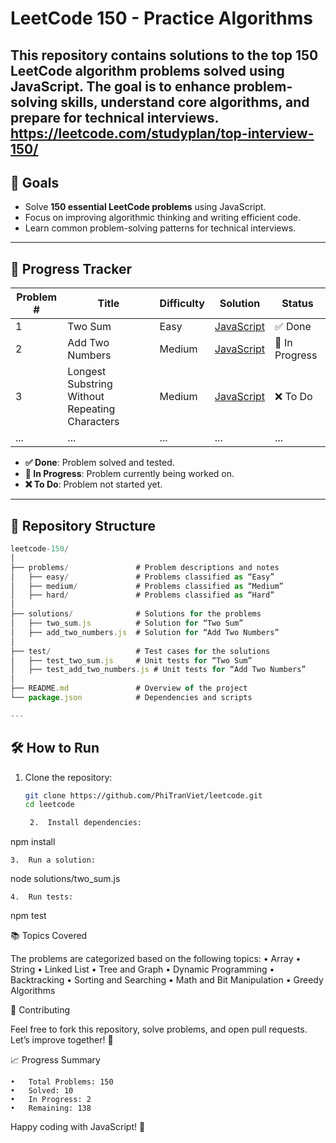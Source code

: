 # LeetCode 150 - Practice Algorithms

This repository contains solutions to the top 150 LeetCode algorithm problems solved using **JavaScript**. The goal is to enhance problem-solving skills, understand core algorithms, and prepare for technical interviews.
https://leetcode.com/studyplan/top-interview-150/
---

## 📌 Goals

- Solve **150 essential LeetCode problems** using JavaScript.
- Focus on improving algorithmic thinking and writing efficient code.
- Learn common problem-solving patterns for technical interviews.

---

## 🚀 Progress Tracker

| Problem # | Title                       | Difficulty | Solution       | Status   |
|-----------|-----------------------------|------------|----------------|----------|
| 1         | Two Sum                    | Easy       | [JavaScript](./solutions/two_sum.js) | ✅ Done   |
| 2         | Add Two Numbers            | Medium     | [JavaScript](./solutions/add_two_numbers.js) | 🔄 In Progress |
| 3         | Longest Substring Without Repeating Characters | Medium | [JavaScript](./solutions/longest_substring.js) | ❌ To Do |
| ...       | ...                         | ...        | ...            | ...      |

- **✅ Done**: Problem solved and tested.
- **🔄 In Progress**: Problem currently being worked on.
- **❌ To Do**: Problem not started yet.

---

## 📂 Repository Structure
```javascript
leetcode-150/
│
├── problems/               # Problem descriptions and notes
│   ├── easy/               # Problems classified as “Easy”
│   ├── medium/             # Problems classified as “Medium”
│   ├── hard/               # Problems classified as “Hard”
│
├── solutions/              # Solutions for the problems
│   ├── two_sum.js          # Solution for “Two Sum”
│   ├── add_two_numbers.js  # Solution for “Add Two Numbers”
│
├── test/                   # Test cases for the solutions
│   ├── test_two_sum.js     # Unit tests for “Two Sum”
│   ├── test_add_two_numbers.js # Unit tests for “Add Two Numbers”
│
├── README.md               # Overview of the project
└── package.json            # Dependencies and scripts

---
```
## 🛠️ How to Run

1. Clone the repository:
   ```bash
   git clone https://github.com/PhiTranViet/leetcode.git
   cd leetcode

	2.	Install dependencies:

npm install


	3.	Run a solution:

node solutions/two_sum.js


	4.	Run tests:

npm test

📚 Topics Covered

The problems are categorized based on the following topics:
	•	Array
	•	String
	•	Linked List
	•	Tree and Graph
	•	Dynamic Programming
	•	Backtracking
	•	Sorting and Searching
	•	Math and Bit Manipulation
	•	Greedy Algorithms

🤝 Contributing

Feel free to fork this repository, solve problems, and open pull requests. Let’s improve together! 🚀

📈 Progress Summary

	•	Total Problems: 150
	•	Solved: 10
	•	In Progress: 2
	•	Remaining: 138

Happy coding with JavaScript! 🚀
